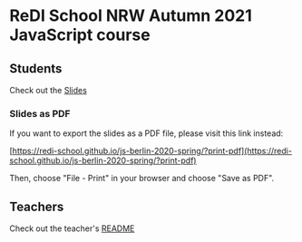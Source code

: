 # ReDI School NRW Autumn 2021 JavaScript course

## Students

Check out the [Slides](https://redi-school.github.io/js-berlin-2020-spring/#/)

### Slides as PDF

If you want to export the slides as a PDF file, please visit this link instead:

[https://redi-school.github.io/js-berlin-2020-spring/?print-pdf](https://redi-school.github.io/js-berlin-2020-spring/?print-pdf)

Then, choose "File - Print" in your browser and choose "Save as PDF".

## Teachers

Check out the teacher's [README](README-teachers.md)
